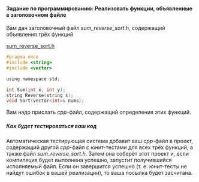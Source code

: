 #### Задание по программированию: Реализовать функции, объявленные в заголовочном файле ####


Вам дан заголовочный файл *sum_reverse_sort.h*, содержащий объявления трёх функций

[sum_reverse_sort.h](https://github.com/avtomato/Basics-of-C-plus-plus-development-yellow-belt/blob/master/week-03/01-Programming-Assignment/Source/sum_reverse_sort.h)

```objectivec
#pragma once
#include <string>
#include <vector>

using namespace std;

int Sum(int x, int y);
string Reverse(string s);
void Sort(vector<int>& nums);

```
Вам надо прислать *cpp*-файл, содержащий определения этих функций.

##### Как будет тестироваться ваш код #####
Автоматическая тестирующая система добавит ваш *cpp*-файл в проект, содержащий другой *cpp*-файл с юнит-тестами для всех трёх функций, а также файл *sum_reverse_sort.h*. Затем она соберёт этот проект и, если компиляция будет выполнена успешно, запустит получившийся исполняемый файл. Если он завершится успешно (т. е. юнит-тесты не найдут ошибок в вашей реализации), то ваша посылка будет засчитана.
